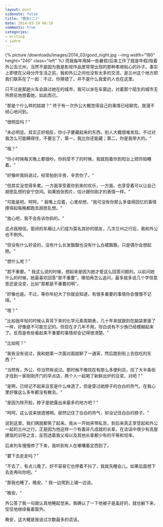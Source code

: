 ```yaml
---
layout: post
sidenote: false
title: "晚安(二)"
date: 2014-03-10 06:18
comments: true
categories:
- writing
- iwdrm
---
```


{% picture /downloads/images/2014_03/good_night.jpg --img width="180" height="240" class="left" %}
而我每年用掉一些暑假(后来工作了就是年假)陪着外公去兰州，当然不是因为我是影视作品里常常出现的那种孝顺贴心的孙子。事实上即使在父母分开生活之前，我和外公之间也没有太多的交流，是兰州这个地方把我们联系在了一起：不过，你猜错了，并不是什么我爱的人也在这里。

只不过是那趟火车会路过她在的城市，我可以坐在车窗边，对着那个陌生的城市无所顾忌地想着她，如此而已。

"那是个什么样的姑娘？" 终于有一次外公大概觉得自己的事情已经聊完，就漫不经心地问到。

"很明显吗？"

"未必明显。其实正好相反，你小子要藏起来的东西，别人大概很难发现。不过对我怎么可能瞒得住，不要忘了，第一，我比你还能藏；第二，你是我带大的。"

"哦？"

"你小时候每天晚上都很吵。你妈受不了的时候，我就抱着你到阳台上把你拍睡着。"

"好像听我妈说过，经常拍到半夜，辛苦你了。"

"但其实没觉得多累。一方面享受着你到来的欢乐，一方面，也享受着可以让自己胡思乱想的安宁空间。如果拍张照片，估计跟你刚才的表情一样。"

"可能是吧，呵呵。" 我嘴上应着，心里却想，"我可没有你那么多值得回忆的事情撑得起每晚都跑去胡思乱想。"

"放心吧，我不会告诉你妈的。"

这点我相信。密闭的车厢让人们成为莫名其妙的朋友，几次兰州之行后，我和外公也不例外。


"但没有什么好说的，没有什么长发飘飘也没有什么白裙飘飘，只是偶尔会想起她。"

"想什么呢？"

"那不重要。" 我这么说的时候，想起来是因为她才爱这么回答问题的。以前问她什么的时候，她最喜欢回答"那不重要"。哪怕再怎么追问，最多就多说几个字但意思还是没变，比如"那都是不重要的啊"。

"好像也是。不过，等你年纪大了你就会知道，有很多重要的事情你会慢慢不记得。"

"哦？"

"比如我年轻的时候认真背下来的化学元素周期表，几十年来就跟刻在脑袋里面了一样，好像是不可能忘记的。但现在才几年不用，坦白说有不少族已经模糊起来了。反而是有些看起来不重要的事情却会记得很清楚。"

"比如呢？"

"我有没有说过，我和她第一次面对面就聊了一通宵，然后跑到街上去找吃的东西？"

"当然有，外公，你当然有说过。那时候不像现在有那么多便利店，找了大半条街才找到一家刚刚开门的早点店，两个人一起喝了新鲜出炉的豆浆，对吧？"

"是啊，已经记不起来豆浆是什么味道了，但是穿过她脖子的白白的热气，在我心里好像这么多年都没有散去。"

"是因为除开脸，脖子是她露出来最多的地方吧？"

"呵呵，这么说来很遗憾啊。居然记住了白白的热气，却没记住白白的脖子。"

说到这里，我们俩就都笑了起来。我从一开始夹带私货，到后来真正享受起和外公一起的兰州之行，正是因为他这样一个有着非凡成就的长辈，在谈话中很少有高屋建瓴的训导之言，反而透着我父母以及其他长辈都少有的平等和坦率。

后来列车慢慢停了下来，我听到有人在嘟囔着定西到了。

"要下去走走吗？"

"不去了，有点儿晚了。好不容易它也停着不抖了，我就先睡会儿。如果后面想下去走再叫你吧。"

"那我也睡了，晚安。" 我一边爬到上铺一边说。

"晚安。"

外公答了我一句就认真地睡起觉来。我确认了一下他被子是盖好的，就也躺下来，怔怔地继续看着窗外。

晚安，这大概是我说过次数最多的谎话。



